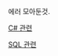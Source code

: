 에러 모아둔것.    

[C# 관련](https://github.com/doridam1116/ErrorReport/blob/main/C%23)

[SQL 관련](https://github.com/doridam1116/ErrorReport/blob/main/SQL)

